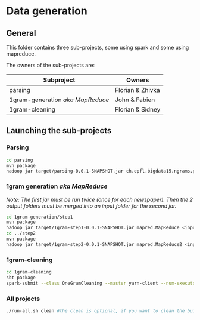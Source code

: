 # Data generation #


## General ##

This folder contains three sub-projects, some using spark and some using
mapreduce.

The owners of the sub-projects are:

|            Subproject            |      Owners      |
| -------------------------------- | ---------------- |
| parsing                          | Florian & Zhivka |
| 1gram-generation _aka MapReduce_ | John & Fabien    |
| 1gram-cleaning                   | Florian & Sidney |


## Launching the sub-projects ##

### Parsing
```bash
cd parsing
mvn package
hadoop jar target/parsing-0.0.1-SNAPSHOT.jar ch.epfl.bigdata15.ngrams.parsing.ParseDriver <input dir> <output dir>
```

### 1gram generation _aka MapReduce_
_Note: The first jar must be run twice (once for each newspaper). Then the 2 output folders must be merged into an input folder for the second jar._
```bash
cd 1gram-generation/step1
mvn package
hadoop jar target/1gram-step1-0.0.1-SNAPSHOT.jar mapred.MapReduce <input dir> <output dir>
cd ../step2
mvn package
hadoop jar target/1gram-step2-0.0.1-SNAPSHOT.jar mapred.MapReduce2 <input dir> <output dir>

```

### 1gram-cleaning
```bash
cd 1gram-cleaning
sbt package
spark-submit --class OneGramCleaning --master yarn-client --num-executors <numExecutors> target/scala-2.10/onegramcleaning_2.10-1.0.jar <input dir> <output dir> <sample input dir> <sample output dir> <threshold>
```

### All projects
```bash
./run-all.sh clean #the clean is optional, if you want to clean the build paths
```
